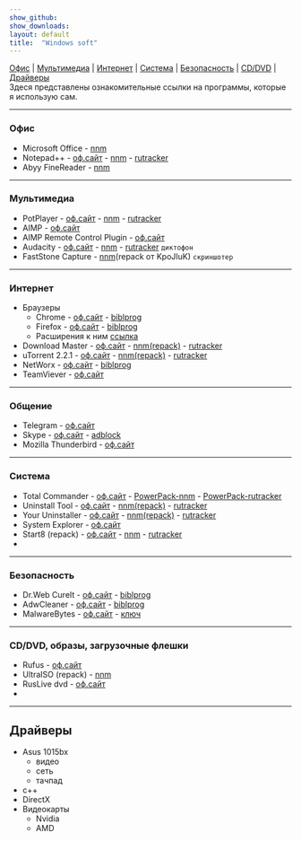 ```yaml
---
show_github:
show_downloads:
layout: default
title:  "Windows soft"
---
```


[Офис](#офис) | [Мультимедиа](#мультимедиа) | [Интернет](#интернет) | [Система](#система) | [Безопасность](#безопасность) | [CD/DVD](#cddvd-образы-загрузочные-флешки) | [Драйверы](#драйверы)  
Здеся представлены  ознакомительные ссылки на  программы, которые  я использую сам.       

___
### Офис
* Microsoft Office - [nnm](#)
* Notepad++ - [оф.сайт](#) - [nnm](#) - [rutracker](#)
* Abyy FineReader -  [nnm](#)

___
### Мультимедиа
* PotPlayer - [оф.сайт](#) - [nnm](#) - [rutracker](#)
* AIMP - [оф.сайт](#)
* AIMP Remote Control Plugin - [оф.сайт](#)
* Audacity - [оф.сайт](#) - [nnm](#) - [rutracker](#) `диктофон`
* FastStone Capture - [nnm](#)(repack от KpoJIuK)  `скриншотер`

___
### Интернет
* Браузеры
  * Chrome - [оф.сайт](#) - [biblprog](#)
  * Firefox - [оф.сайт](#) - [biblprog](#)
  * Расширения к ним [ссылка](#)
* Download Master - [оф.сайт](#) - [nnm(repack)](#) - [rutracker](#)
* uTorrent 2.2.1 - [оф.сайт](#) - [nnm(repack)](#) - [rutracker](#)
* NetWorx - [оф.сайт](#) - [biblprog](#)
* TeamViever - [оф.сайт](#)

___
### Общение
* Telegram - [оф.сайт](#)
* Skype - [оф.сайт](#) - [adblock](#)
* Mozilla Thunderbird - [оф.сайт](#)

___
### Система
* Total Commander - [оф.сайт](#) - [PowerPack-nnm](#) - [PowerPack-rutracker](#)
* Uninstall Tool - [оф.сайт](#) - [nnm(repack)](#) - [rutracker](#)
* Your Uninstaller - [оф.сайт](#) - [nnm(repack)](#) - [rutracker](#)
* System Explorer  - [оф.сайт](#)
* Start8 (repack) - [оф.сайт](#) - [nnm](#) - [rutracker](#)
* 
___
### Безопасность
* Dr.Web CureIt - [оф.сайт](#) - [biblprog](#)
* AdwCleaner - [оф.сайт](#) - [biblprog](#)
* MalwareBytes - [оф.сайт](#) - [ключ](#)

___
### CD/DVD, образы, загрузочные флешки
* Rufus  - [оф.сайт](#)
* UltraISO (repack) - [nnm](#)
* RusLive dvd - [оф.сайт](#)
* 
___
## Драйверы
* Asus 1015bx
  * видео
  * сеть
  * тачпад
* с++
* DirectX
* Видеокарты
  * Nvidia
  * AMD
